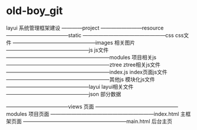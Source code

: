 # old-boy_git

layui 系统管理框架建设
————project
————————resource
————————————static
————————————————css                 css文件
————————————————images               相关图片
————————————————js                     js文件
————————————————————modules               项目相关js
————————————————————ztree                 ztree相关js文件
————————————————————index.js               index页面js文件
————————————————————其他js                 模块化js文件
————————————————layui                     layui相关文件
————————————————json                       部分数据

————————————views                     页面
————————————————modules                       项目页面
————————————————————index.html                 主框架页面
————————————————————main.html                   后台主页
